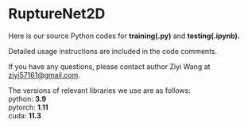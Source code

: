 # RuptureNet2D
Here is our source Python codes for <strong>training(.py)</strong> and <strong>testing(.ipynb).</strong>

Detailed usage instructions are included in the code comments.

If you have any questions, please contact author Ziyi Wang at ziyi57161@gmail.com.

The versions of relevant libraries we use are as follows:<br>
python: <strong>3.9</strong><br>
pytorch: <strong>1.11</strong><br>
cuda: <strong>11.3</strong><br>
